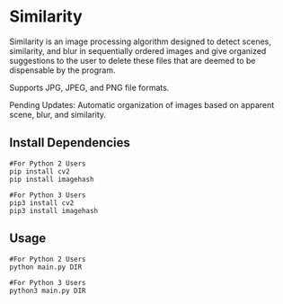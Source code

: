 # Similarity
Similarity is an image processing algorithm designed to detect scenes, similarity, and blur in sequentially ordered images and give organized suggestions to the user to delete these files that are deemed to be dispensable by the program.

Supports JPG, JPEG, and PNG file formats.

Pending Updates: Automatic organization of images based on apparent scene, blur, and similarity.

## Install Dependencies
```
#For Python 2 Users
pip install cv2
pip install imagehash

#For Python 3 Users
pip3 install cv2
pip3 install imagehash
```

## Usage
```
#For Python 2 Users
python main.py DIR

#For Python 3 Users
python3 main.py DIR
```
